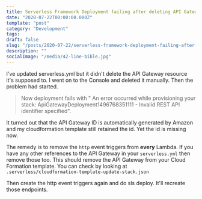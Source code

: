 ```yaml
---
title: Serverless Framework Deployment failing after deleting API Gateway on AWS
date: "2020-07-22T00:00:00.000Z"
template: "post"
category: "Development"
tags:
draft: false
slug: "/posts/2020-07-22/serverless-framework-deployment-failing-after-deleting-api-gateway-on-aws/"
description: ""
socialImage: "/media/42-line-bible.jpg"
---
```

  

I've updated serverless.yml but it didn't delete the API Gateway resource it's supposed to. I went on to the Console and deleted it manually. Then the problem had started. 

> Now deployment fails with " An error occurred while provisioning your stack: ApiGatewayDeployment1496768351111 - Invalid REST API identifier specified".

It turned out that the API Gateway ID is automatically generated by Amazon and my cloudformation template still retained the id. Yet the id is missing now. 

The remedy is to remove the `http` event triggers from **every** Lambda. If you have any other references to the API Gateway in your `serverless.yml` then remove those too. This should remove the API Gateway from your Cloud Formation template. You can check by looking at `.serverless/cloudformation-template-update-stack.json`

Then create the http event triggers again and do sls deploy. It'll recreate those endpoints.  


